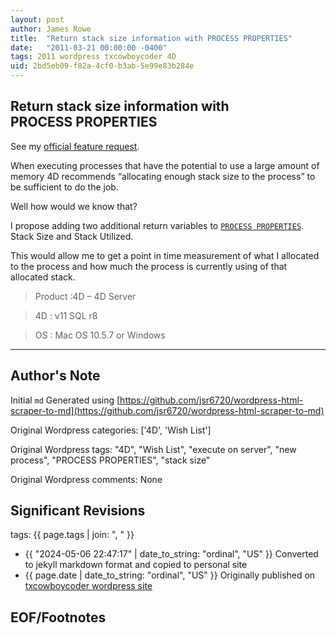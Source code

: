 ```yaml
---
layout: post
author: James Rowe
title:  "Return stack size information with PROCESS PROPERTIES"
date:   "2011-03-21 00:00:00 -0400"
tags: 2011 wordpress txcowboycoder 4D
uid: 2bd5eb09-f82a-4cf0-b3ab-5e99e83b284e
---
```



## Return stack size information with PROCESS PROPERTIES


See my [official feature request](http://forums.4d.fr/Post//5368969/1/).


When executing processes that have the potential to use a large amount of memory 4D recommends “allocating enough stack size to the process” to be sufficient to do the job.


Well how would we know that?


I propose adding two additional return variables to [`PROCESS PROPERTIES`](http://doc.4d.com/4Dv11.6/help/command/en/page336.html). Stack Size and Stack Utilized.


This would allow me to get a point in time measurement of what I allocated to the process and how much the process is currently using of that allocated stack.


>Product :4D – 4D Server  

 >4D : v11 SQL r8  

 >OS : Mac OS 10.5.7 or Windows




---

## Author's Note

Initial `md` Generated using [https://github.com/jsr6720/wordpress-html-scraper-to-md](https://github.com/jsr6720/wordpress-html-scraper-to-md)

Original Wordpress categories: ['4D', 'Wish List']

Original Wordpress tags: "4D", "Wish List", "execute on server", "new process", "PROCESS PROPERTIES", "stack size"

Original Wordpress comments: None

## Significant Revisions

tags: {{ page.tags | join: ", " }} <!-- todo move this somewhere -->

- {{ "2024-05-06 22:47:17" | date_to_string: "ordinal", "US" }} Converted to jekyll markdown format and copied to personal site
- {{ page.date | date_to_string: "ordinal", "US" }} Originally published on [txcowboycoder wordpress site](https://txcowboycoder.wordpress.com/2011/03/21/return-stack-size-information-with-process-properties/)

## EOF/Footnotes

